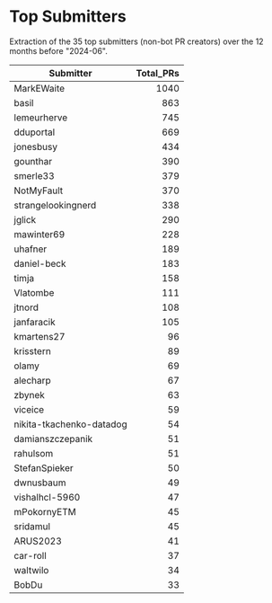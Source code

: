 # Top Submitters

Extraction of the 35 top submitters (non-bot PR creators) 
over the 12 months before "2024-06".


| Submitter                | Total_PRs |
| ------------------------ | --------: |
| MarkEWaite               |      1040 |
| basil                    |       863 |
| lemeurherve              |       745 |
| dduportal                |       669 |
| jonesbusy                |       434 |
| gounthar                 |       390 |
| smerle33                 |       379 |
| NotMyFault               |       370 |
| strangelookingnerd       |       338 |
| jglick                   |       290 |
| mawinter69               |       228 |
| uhafner                  |       189 |
| daniel-beck              |       183 |
| timja                    |       158 |
| Vlatombe                 |       111 |
| jtnord                   |       108 |
| janfaracik               |       105 |
| kmartens27               |        96 |
| krisstern                |        89 |
| olamy                    |        69 |
| alecharp                 |        67 |
| zbynek                   |        63 |
| viceice                  |        59 |
| nikita-tkachenko-datadog |        54 |
| damianszczepanik         |        51 |
| rahulsom                 |        51 |
| StefanSpieker            |        50 |
| dwnusbaum                |        49 |
| vishalhcl-5960           |        47 |
| mPokornyETM              |        45 |
| sridamul                 |        45 |
| ARUS2023                 |        41 |
| car-roll                 |        37 |
| waltwilo                 |        34 |
| BobDu                    |        33 |
